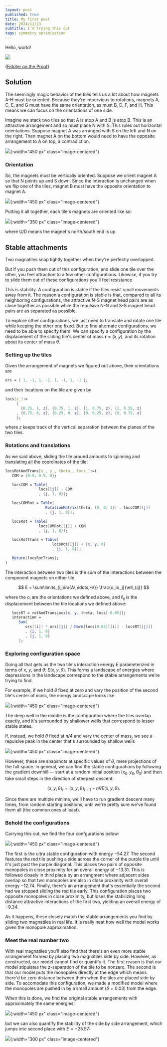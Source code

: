 ```yaml
---
layout: post
published: true
title: My first post
date: 2024/11/23
subtitle: I'm trying this out
tags: symmetry optimization
---
```


Hello, world!

![](/img/test_table.png)

<!--more-->

([Fiddler on the Proof](https://thefiddler.substack.com/p/can-you-figure-out-how-magna-tiles))

## Solution

The seemingly magic behavior of the tiles tells us a lot about how magnets A-H must be oriented. Because they're impervious to rotations, magnets A, C, E, and G must have the same orientation, as must B, D, F, and H. This means we can focus on the orientations of one side. 

Imagine we stack two tiles so that A is atop A and B is atop B. This is an attractive arrangement and so must place N with S. This rules out horizontal orientations. Suppose magnet A was arranged with S on the left and N on the right. Then magnet A on the bottom would need to have the opposite arrangement to A on top, a contradiction.

![](/img/2024-11-16-tile-flip.png){:width="450 px" class="image-centered"}

### Orientation

So, the magnets must be vertically oriented. Suppose we orient magnet A so that N points up and S down. Since the interaction is unchanged when we flip one of the tiles, magnet B must have the opposite orientation to magnet A. 

![](/img/2024-11-16-tile-fields.png){:width="450 px" class="image-centered"}

Putting it all together, each tile's magnets are oriented like so:

![](/img/2024-11-17-tile-orientation-diagram.png){:width="350 px" class="image-centered"}

where U/D means the magnet's north/south end is up.

## Stable attachments

Two magnatiles snap tightly together when they're perfectly overlapped.

But if you push them out of this configuration, and slide one tile over the other, you feel attraction to a few other configurations. Likewise, if you try to slide them out of these configurations you'll feel resistance.

This is stability. A configuration is stable if the tiles resist small movements away from it. The reason a configuration is stable is that, compared to all its neighboring configurations, the attractive N-S magnet head pairs are as close together as possible while the repulsive N-N and S-S magnet head pairs are as separated as possible. 

To explore other configurations, we just need to translate and rotate one tile while keeping the other one fixed. But to find alternate configurations, we need to be able to specify them. We can specify a configuration by the displacement of the sliding tile's center of mass $\mathbf{r} = \left(x,y\right)$, and its rotation about its center of mass $\theta.$

### Setting up the tiles

Given the arrangement of magnets we figured out above, their orientations are

```mathematica
ors = { 1, -1, 1, -1, 1, -1, 1, -1 };
```

and their locations on the tile are given by

```mathematica
locs[z_]:=
     {
       {0.25, 1, z}, {0.75, 1, z}, {1, 0.75, z}, {1, 0.25, z}
     , {0,75, 0, z}, {0.25, 0, z}, {0, 0.25, z}, {0, 0.75, z}
     };
```

where $z$ keeps track of the vertical separation between the planes of the two tiles.

### Rotations and translations

As we said above, sliding the tile around amounts to spinning and translating all the coordinates of the tile:

```mathematica
locsRotAndTrans[x_, y_, theta_, locs_]:=(
   COM = {0.5, 0.5, 0};

   locsCOM = Table[
               locs[[j]] - COM
               , {j, 1, 8}];

   locsCOMRot = Table[
                  RotationMatrix[theta, {0, 0, 1}] . locsCOM[[j]]
                  , {j, 1, 8}];

   locsRot = Table[
               locsCOMRot[[j]] + COM
               , {j, 1, 8}];

   locsRotTrans = Table[
                     locsRot[[j]] + {x, y, 0}
                     , {j, 1, 8}];

   Return[locsRotTrans];
)
```

The interaction between two tiles is the sum of the interactions between the component magnets on either tile. 

$$ E = \sum\limits_{i,j\in\{A\,\ldots,H\}} \frac{o_io_j}{\ell_{ij}} $$

where the $o_i$ are the orientations we defined above, and $\ell_{ij}$ is the displacement between the tile locations we defined above:

```mathematica
   locsRT = rotAndTransLocs[x, y, theta, locs[-0.05]];
   interaction =
      Sum[
         ors[[i]] * ors[[j]] / Norm[locs[0.05][[i]] - locsRT[[j]]]
         , {i, 1, 8}
         , {j, 1, 8}
      ];
```

### Exploring configuration space

Doing all that gets us the two tile's interaction energy $E$ parameterized in terms of $x$, $y$, and $\theta$: $E(x,y,\theta).$ This forms a landscape of energies where depressions in the landscape correspond to the stable arrangements we're trying to find. 

For example, if we hold $\theta$ fixed at zero and vary the position of the second tile's center of mass, the energy landscape looks like

![](/img/2024-11-18-surface-blue-a.png){:width="450 px" class="image-centered"}

The deep well in the middle is the configuration where the tiles overlap exactly, and it's surrounded by shallower wells that correspond to lesser stable states.

If, instead, we hold $\theta$ fixed at $\pi/4$ and vary the center of mass, we see a repulsive peak in the center that's surrounded by shallow wells 

![](/img/2024-11-18-surface-blue-b.png){:width="450 px" class="image-centered"}

However, these are snapshots at specific values of $\theta$, mere projections of the full space. In general, we can find the stable configurations by following the gradient downhill — start at a random initial position $(x_0, y_0, \theta_0)$ and then take small steps in the direction of steepest descent:

$$
   \langle x, y, \theta\rangle_t = \langle x, y, \theta\rangle_{t-1} - \eta \nabla E(x, y, \theta).
$$

Since there are multiple minima, we'll have to run gradient descent many times, from random starting positions, until we're pretty sure we've found them all (the common ones at least).

### Behold the configurations

Carrying this out, we find the four confgurations below:

![](/img/2024-11-17-grid-no-offset.png){:width="450 px" class="image-centered"}

The first is the ultra stable configuration with energy $-54.27$. The second features the red tile pushing a side across the corner of the purple tile until it's just past the purple diagonal. This places two pairs of opposite monopoles in close proximity for an overall energy of $-13.31$. This is followed closely in third place by an arrangment where adjacent sides overlap so that two monopoles are also in close proximity with overall energy $-12.74$. Finally, there's an arrangement that's essentially the second had we stopped sliding the red tile early. This configuration places two opposite monopoles in close proximity, but loses the stabilizing long distance attractive interactions of the first two, yielding an overall energy of $-9.34$.

As it happens, these closely match the stable arrangements you find by sliding two magnatiles in real life. It is really neat how well the model works given the monopole approximation.

### Meet the real number two

With real magnatiles you'll also find that there's an even more stable arrangement formed by placing two magnatiles side by side. However, as constructed, our model cannot find or quantify it. The first reason is that our model stipulates the $z$-separation of the tile to be nonzero. The second is that our model puts the monopoles directly at the edge which means there'd be zero distance between them when the tiles are placed side by side. To accomodate this configuration, we made a modified model where the monopoles are pushed in by a small amount ($\delta = 0.03$) from the edge. 

When this is done, we find the original stable arrangements with approximately the same energies:

![](/img/2024-11-17-grid-offset.png){:width="450 px" class="image-centered"}

but we can also quantify the stability of the side by side arrangement, which jumps into second place with $E = -25.57$:

![](/img/2024-11-17-grid-offset-side.png){:width="300 px" class="image-centered"}

<br>
 

